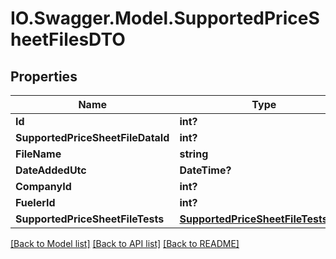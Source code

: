 # IO.Swagger.Model.SupportedPriceSheetFilesDTO
## Properties

Name | Type | Description | Notes
------------ | ------------- | ------------- | -------------
**Id** | **int?** |  | [optional] 
**SupportedPriceSheetFileDataId** | **int?** |  | [optional] 
**FileName** | **string** |  | [optional] 
**DateAddedUtc** | **DateTime?** |  | [optional] 
**CompanyId** | **int?** |  | [optional] 
**FuelerId** | **int?** |  | [optional] 
**SupportedPriceSheetFileTests** | [**SupportedPriceSheetFileTestsDTO**](SupportedPriceSheetFileTestsDTO.md) |  | [optional] 

[[Back to Model list]](../README.md#documentation-for-models) [[Back to API list]](../README.md#documentation-for-api-endpoints) [[Back to README]](../README.md)

